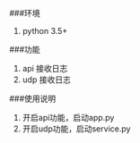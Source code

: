 ###环境
1. python 3.5+

###功能
1. api 接收日志
2. udp 接收日志


###使用说明
1. 开启api功能，启动app.py
2. 开启udp功能，启动service.py